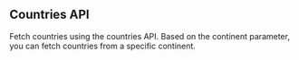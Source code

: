 ## Countries API

Fetch countries using the countries API. Based on the continent parameter, you can fetch countries from a specific continent.
